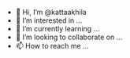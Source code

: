 - 👋 Hi, I’m @kattaakhila
- 👀 I’m interested in ...
- 🌱 I’m currently learning ...
- 💞️ I’m looking to collaborate on ...
- 📫 How to reach me ...

<!---
kattaakhila/kattaakhila is a ✨ special ✨ repository because its `README.md` (this file) appears on your GitHub profile.
You can click the Preview link to take a look at your changes.
--->
